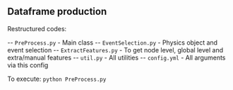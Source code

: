 ## Dataframe production

Restructured codes:

 -- `PreProcess.py` - Main class
 -- `EventSelection.py` - Physics object and event selection
 -- `ExtractFeatures.py` - To get node level, global level and extra/manual features
 -- `util.py` - All utilities
 -- `config.yml` - All arguments via this config

To execute: `python PreProcess.py`